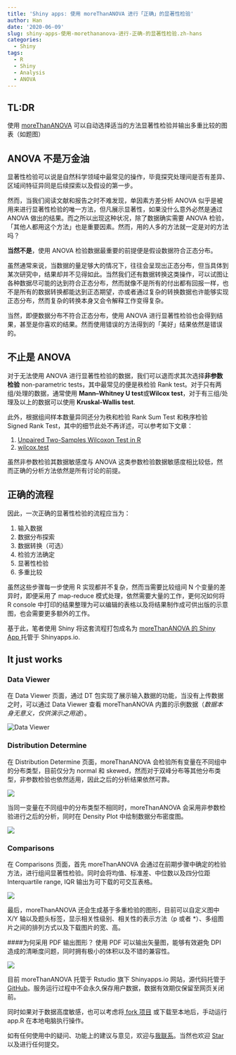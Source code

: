 ```yaml
---
title: 'Shiny apps: 使用 moreThanANOVA 进行「正确」的显著性检验'
author: Han
date: '2020-06-09'
slug: shiny-apps-使用-morethananova-进行-正确-的显著性检验.zh-hans
categories:
  - Shiny
tags:
  - R
  - Shiny
  - Analysis
  - ANOVA
---
```


## TL:DR
使用 [moreThanANOVA](https://hanchen.shinyapps.io/moreThanANOVA/) 可以自动选择适当的方法显著性检验并输出多重比较的图表（如题图）

<!-- more -->

## ANOVA 不是万金油
显著性检验可以说是自然科学领域中最常见的操作，毕竟探究处理间是否有差异、区域间特征异同是后续探索以及假设的第一步。

然而，当我们阅读文献和报告之时不难发现，单因素方差分析 ANOVA 似乎是被用来进行显著性检验的唯一方法，但凡展示显著性，如果没什么意外必然是通过 ANOVA 做出的结果。而之所以出现这种状况，除了数据确实需要 ANOVA 检验，「其他人都用这个方法」也是重要因素。然而，用的人多的方法就一定是对的方法吗？

**当然不是**，使用 ANOVA 检验数据最重要的前提便是假设数据符合正态分布。

虽然通常来说，当数据的量足够大的情况下，往往会呈现出正态分布，但当具体到某次研究中，结果却并不见得如此。当然我们还有数据转换这类操作，可以试图让各种数据尽可能的达到符合正态分布，然而就像不是所有的付出都有回报一样，也不是所有的数据转换都能达到正态期望，亦或者通过复杂的转换数据也许能够实现正态分布，然而复杂的转换本身又会令解释工作变得复杂。

当然，即便数据分布不符合正态分布，使用 ANOVA 进行显著性检验也会得到结果，甚至是你喜欢的结果。然而使用错误的方法得到的「美好」结果依然是错误的。

## 不止是 ANOVA
对于无法使用 ANOVA 进行显著性检验的数据，我们可以退而求其次选择**非参数检验** non-parametric tests，其中最常见的便是秩检验 Rank test。对于只有两组/处理的数据，通常使用 **Mann–Whitney U test**或**Wilcox test**，对于有三组/处理及以上的数据可以使用 **Kruskal-Wallis test**.

此外，根据组间样本数量异同还分为秩和检验 Rank Sum Test 和秩序检验 Signed Rank Test，其中的细节此处不再详述，可以参考如下文章：
1. [Unpaired Two-Samples Wilcoxon Test in R](http://www.sthda.com/english/wiki/unpaired-two-samples-wilcoxon-test-in-r)
2. [wilcox.test](https://www.rdocumentation.org/packages/stats/versions/3.6.2/topics/wilcox.test)

虽然非参数检验其数据敏感度与 ANOVA 这类参数检验数据敏感度相比较低，然而正确的分析方法依然是所有讨论的前提。

## 正确的流程
因此，一次正确的显著性检验的流程应当为：

1. 输入数据
2. 数据分布探索
3. 数据转换（可选）
4. 检验方法确定
5. 显著性检验
6. 多重比较

虽然这些步骤每一步使用 R 实现都并不复杂，然而当需要比较组间 N 个变量的差异时，即便采用了 map-reduce 模式处理，依然需要大量的工作，更何况如何将 R console 中打印的结果整理为可以编辑的表格以及将结果制作成可供出版的示意图，也会需要更多额外的工作。

基于此，笔者使用 Shiny 将这套流程打包成名为 [moreThanANOVA 的 Shiny App ](https://hanchen.shinyapps.io/moreThanANOVA) 托管于 Shinyapps.io.

## It just works
### Data Viewer
在 Data Viewer 页面，通过 DT 包实现了展示输入数据的功能，当没有上传数据之时，可以通过 Data Viewer 查看 moreThanANOVA 内置的示例数据（*数据本身无意义，仅供演示之用途*）。

![Data Viewer](https://picgo-1256649726.cos.ap-chengdu.myqcloud.com/Data_Viewer_2)
### Distribution Determine
在 Distribution Determine 页面，moreThanANOVA 会检验所有变量在不同组中的分布类型，目前仅分为 normal 和 skewed，然而对于双峰分布等其他分布类型，非参数检验也依然适用，因此之后的分析结果依然可靠。

![](https://picgo-1256649726.cos.ap-chengdu.myqcloud.com/data_dist)

当同一变量在不同组中的分布类型不相同时，moreThanANOVA 会采用非参数检验进行之后的分析，同时在 Density Plot 中绘制数据分布密度图。

![](https://picgo-1256649726.cos.ap-chengdu.myqcloud.com/density_plot)

### Comparisons
在 Comparisons 页面，首先 moreThanANOVA 会通过在前期步骤中确定的检验方法，进行组间显著性检验。同时会将均值、标准差、中位数以及四分位距 Interquartile range, IQR 输出为可下载的可交互表格。

![](https://picgo-1256649726.cos.ap-chengdu.myqcloud.com/compare_table)

最后，moreThanANOVA 还会生成基于多重检验的图形，目前可以自定义图中 X/Y 轴以及题头标签，显示相关性级别、相关性的表示方法（p 或者 *）、多组图片之间的排列方式以及下载图片的宽、高。

####为何采用 PDF 输出图形？
使用 PDF 可以输出矢量图，能够有效避免 DPI 造成的清晰度问题，同时拥有极小的体积以及不错的兼容性。

![](https://picgo-1256649726.cos.ap-chengdu.myqcloud.com/post_hoc_figure.png)

目前 moreThanANOVA 托管于 Rstudio 旗下 Shinyapps.io 网站，源代码托管于 [GitHub](https://github.com/womeimingzi11/moreThanANOVA)。服务运行过程中不会永久保存用户数据，数据有效期仅保留至网页关闭前。

同时如果对于数据高度敏感，也可以考虑将[ fork 项目](https://github.com/womeimingzi11/moreThanANOVA/fork/) 或下载至本地后，手动运行 app.R 在本地电脑执行操作。

如有任何使用中的疑问、功能上的建议与意见，欢迎与[我联系](mailto://chenhan28@gmail.com)。当然也欢迎 [Star](https://github.com/womeimingzi11/moreThanANOVA/star/) 以及进行任何提交。